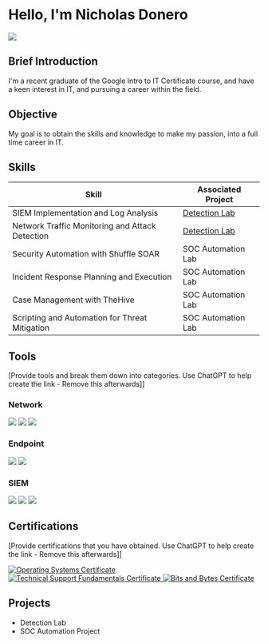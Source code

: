 # Hello, I'm Nicholas Donero
<a href="https://www.linkedin.com/in/nicholas-donero-4616b9344/"><img src="https://img.shields.io/badge/-LinkedIn-0072b1?&style=for-the-badge&logo=linkedin&logoColor=white" /></a>

## Brief Introduction

I'm a recent graduate of the Google Intro to IT Certificate course, and have a keen interest in IT, and pursuing a career within the field.

## Objective

My goal is to obtain the skills and knowledge to make my passion, into a full time career in IT.

## Skills

| Skill                                         | Associated Project         |
|-----------------------------------------------|----------------------------|
| SIEM Implementation and Log Analysis          | <a href="https://google.com">Detection Lab</a>|
| Network Traffic Monitoring and Attack Detection | <a href="https://google.com">Detection Lab</a>|
| Security Automation with Shuffle SOAR         | SOC Automation Lab|
| Incident Response Planning and Execution      | SOC Automation Lab|
| Case Management with TheHive                  | SOC Automation Lab|
| Scripting and Automation for Threat Mitigation | SOC Automation Lab|

## Tools
[Provide tools and break them down into categories. Use ChatGPT to help create the link - Remove this afterwards]]

### Network
<div>
    <img src="https://img.shields.io/badge/-Wireshark-1679A7?&style=for-the-badge&logo=Wireshark&logoColor=white" />
    <img src="https://img.shields.io/badge/-Suricata-EF3B2D?&style=for-the-badge&logo=Suricata&logoColor=white" />
    <img src="https://img.shields.io/badge/-Zeek-777BB4?&style=for-the-badge&logo=Zeek&logoColor=white" />
</div>

### Endpoint
<div>
    <img src="https://img.shields.io/badge/-Microsoft_Defender_for_Endpoint-00A4EF?&style=for-the-badge&logo=Microsoft&logoColor=white" />
    <img src="https://img.shields.io/badge/-Velociraptor-4B275F?&style=for-the-badge&logo=Velociraptor&logoColor=white" />
</div>

### SIEM
<div>
    <img src="https://img.shields.io/badge/-Microsoft_Sentinel-0078D4?&style=for-the-badge&logo=Microsoft&logoColor=white" />
    <img src="https://img.shields.io/badge/-Splunk-000000?&style=for-the-badge&logo=Splunk&logoColor=white" />
    <img src="https://img.shields.io/badge/-Elastic-005571?&style=for-the-badge&logo=Elastic&logoColor=white" />
</div>

## Certifications
[Provide certifications that you have obtained. Use ChatGPT to help create the link - Remove this afterwards]]
<div>
<a href="https://coursera.org/share/278dc745f7752974f8cf9fbfc35f74a1">
  <img src="https://img.shields.io/badge/Operating%20Systems-Certificate-%234285F4?style=for-the-badge&logo=google" alt="Operating Systems Certificate">
</a>
<a href="https://coursera.org/share/db8dc81bc3b76d43cf488569b58f1232">
  <img src="https://img.shields.io/badge/Technical%20Support%20Fundamentals-Certificate-%234285F4?style=for-the-badge&logo=google" alt="Technical Support Fundamentals Certificate">
</a>
<a href="https://coursera.org/share/0f1f036f4bd97b0ca803b6dbf3673439">
  <img src="https://img.shields.io/badge/Bits%20and%20Bytes-Certificate-%234285F4?style=for-the-badge&logo=google" alt="Bits and Bytes Certificate">
</a>

</div>

## Projects
- Detection Lab
- SOC Automation Project
